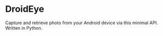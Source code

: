 # DroidEye
Capture and retrieve photo from your Android device via this minimal API. Written in Python.
